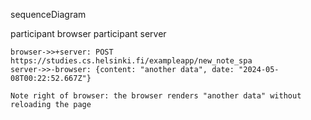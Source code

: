 sequenceDiagram

participant browser
participant server

    browser->>+server: POST https://studies.cs.helsinki.fi/exampleapp/new_note_spa
    server->>-browser: {content: "another data", date: "2024-05-08T00:22:52.667Z"}

    Note right of browser: the browser renders "another data" without reloading the page

